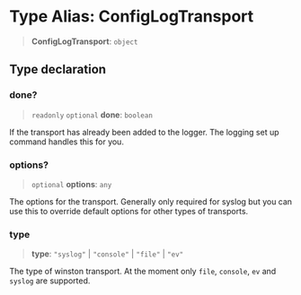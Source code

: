 # Type Alias: ConfigLogTransport

> **ConfigLogTransport**: `object`

## Type declaration

### done?

> `readonly` `optional` **done**: `boolean`

If the transport has already been added to the logger. The logging set up command handles this for you.

### options?

> `optional` **options**: `any`

The options for the transport. Generally only required for syslog but you can use this to override default options for other types of transports.

### type

> **type**: `"syslog"` \| `"console"` \| `"file"` \| `"ev"`

The type of winston transport. At the moment only `file`, `console`, `ev` and `syslog` are supported.
